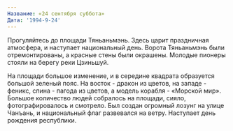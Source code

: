 ```yaml
---
Название: «24 сентября суббота»
Дата: '1994-9-24'
---
```


Прогуляйтесь до площади Тяньаньмэнь. Здесь царит праздничная атмосфера, и наступает национальный день. Ворота Тяньаньмэнь были отремонтированы, а красные стены были окрашены. Молодые пионеры стояли на берегу реки Цзиньшуй.

На площади большое изменение, и в середине квадрата образуется большой зеленый пояс. На восток - дракон из цветов, на западе - феникс, спина - пагода из цветов, а модель корабля - «Морской мир». Большое количество людей собралось на площади, сияло, фотографировалось и смотрело. Был создан огромный лозунг на улице Чанъань, и национальный флаг развевался на ветру. Наступает день рождения республики.

